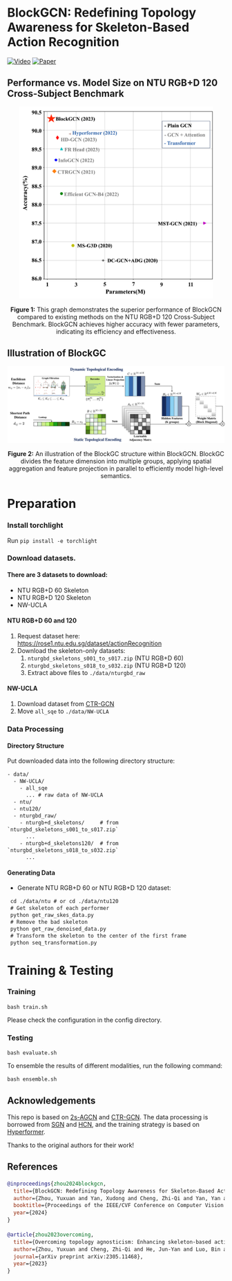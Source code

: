# BlockGCN: Redefining Topology Awareness for Skeleton-Based Action Recognition 

[![Video](https://img.shields.io/badge/Watch%20Video-Click%20Here-blue)](https://www.youtube.com/watch?v=-SPN-HxDsJk&t=85s)
[![Paper](https://img.shields.io/badge/Read%20Paper-Click%20Here-green)](https://www.researchgate.net/publication/379411619_BlockGCN_Redefining_Topology_Awareness_for_Skeleton-Based_Action_Recognition)

## Performance vs. Model Size on NTU RGB+D 120 Cross-Subject Benchmark
<p align="center">
   <img src="fig1.png" alt="drawing" width="450"/>
</p>
<p align="center">
   <b>Figure 1:</b> This graph demonstrates the superior performance of BlockGCN compared to existing methods on the NTU RGB+D 120 Cross-Subject Benchmark. BlockGCN achieves higher accuracy with fewer parameters, indicating its efficiency and effectiveness.
</p>

## Illustration of BlockGC 
<p align="center">
   <img src="blockgc.png" alt="drawing" width="900"/>
</p>
<p align="center">
   <b>Figure 2:</b> An illustration of the BlockGC structure within BlockGCN. BlockGC divides the feature dimension into multiple groups, applying spatial aggregation and feature projection in parallel to efficiently model high-level semantics.
</p>

# Preparation
### Install torchlight
Run `pip install -e torchlight`

### Download datasets.

#### There are 3 datasets to download:

- NTU RGB+D 60 Skeleton
- NTU RGB+D 120 Skeleton
- NW-UCLA

#### NTU RGB+D 60 and 120

1. Request dataset here: https://rose1.ntu.edu.sg/dataset/actionRecognition
2. Download the skeleton-only datasets:
   1. `nturgbd_skeletons_s001_to_s017.zip` (NTU RGB+D 60)
   2. `nturgbd_skeletons_s018_to_s032.zip` (NTU RGB+D 120)
   3. Extract above files to `./data/nturgbd_raw`

#### NW-UCLA

1. Download dataset from [CTR-GCN](https://github.com/Uason-Chen/CTR-GCN)
2. Move `all_sqe` to `./data/NW-UCLA`

### Data Processing

#### Directory Structure

Put downloaded data into the following directory structure:

```
- data/
  - NW-UCLA/
    - all_sqe
      ... # raw data of NW-UCLA
  - ntu/
  - ntu120/
  - nturgbd_raw/
    - nturgb+d_skeletons/     # from `nturgbd_skeletons_s001_to_s017.zip`
      ...
    - nturgb+d_skeletons120/  # from `nturgbd_skeletons_s018_to_s032.zip`
      ...
```

#### Generating Data

- Generate NTU RGB+D 60 or NTU RGB+D 120 dataset:

```
 cd ./data/ntu # or cd ./data/ntu120
 # Get skeleton of each performer
 python get_raw_skes_data.py
 # Remove the bad skeleton 
 python get_raw_denoised_data.py
 # Transform the skeleton to the center of the first frame
 python seq_transformation.py
```

# Training & Testing

### Training

```
bash train.sh
```

Please check the configuration in the config directory.

### Testing

```
bash evaluate.sh
```

To ensemble the results of different modalities, run the following command:

```
bash ensemble.sh
```

## Acknowledgements

This repo is based on [2s-AGCN](https://github.com/lshiwjx/2s-AGCN) and [CTR-GCN](https://github.com/Uason-Chen/CTR-GCN). The data processing is borrowed from [SGN](https://github.com/microsoft/SGN) and [HCN](https://github.com/huguyuehuhu/HCN-pytorch), and the training strategy is based on [Hyperformer](https://github.com/ZhouYuxuanYX/Hyperformer).

Thanks to the original authors for their work!

## References

```bibtex
@inproceedings{zhou2024blockgcn,
  title={BlockGCN: Redefining Topology Awareness for Skeleton-Based Action Recognition},
  author={Zhou, Yuxuan and Yan, Xudong and Cheng, Zhi-Qi and Yan, Yan and Dai, Qi and Hua, Xian-Sheng},
  booktitle={Proceedings of the IEEE/CVF Conference on Computer Vision and Pattern Recognition},
  year={2024}
}

@article{zhou2023overcoming,
  title={Overcoming topology agnosticism: Enhancing skeleton-based action recognition through redefined skeletal topology awareness},
  author={Zhou, Yuxuan and Cheng, Zhi-Qi and He, Jun-Yan and Luo, Bin and Geng, Yifeng and Xie, Xuansong},
  journal={arXiv preprint arXiv:2305.11468},
  year={2023}
}
